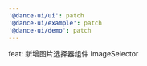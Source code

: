 ```yaml
---
'@dance-ui/ui': patch
'@dance-ui/example': patch
'@dance-ui/demo': patch
---
```


feat: 新增图片选择器组件 ImageSelector
